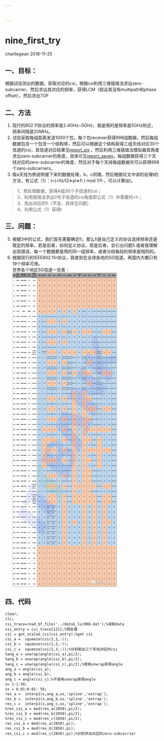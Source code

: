 ```yaml
---


---
```


<h1 id="nine_first_try">nine_first_try</h1>
<p>charliegean 2018-11-25</p>
<h2 id="一、目标：">一、目标：</h2>
<p>根据试验测出的数据，获取对应的csi，根据csi利用三维插值法求出zero-subcarrier，然后求出其对应的频率，获得LCM（假设其没有multipath和phase offset），然后求出TOF</p>
<h2 id="二、方法">二、方法</h2>
<ol>
<li>现行的802.11协议的频率是2.4GHz~5GHz，我是用的是频率是5GHz附近，频率间隔是20MHz。</li>
<li>试验采取每组距离发送1000个包，每个包receiver获得998组数据，然后每组数据包含一个包含一个结构体，然后可以根据这个结构获得三组天线对应30个信道的csi，其信道对应结果见<a href="https://github.com/Charliegean/laboratory/blob/master/six_verification.md">report_six</a> 。然后利用三维插值法模拟器其角度求出zero-subcarrier的角度，具体可见<a href="https://github.com/Charliegean/laboratory/blob/master/eight.md">report_seven</a>。每组数据获得三个天线对应的zero-subcarrier的角度，然后对于每个天线每组数据共可以获得998个zero-subcarriers。</li>
<li>取a天线为例说明接下来的数据处理，b，c同理。然后根据论文中讲的处理t的方法，有公式（1）：t=(&lt;h)/(2∗pi∗fi ) mod  1/fi ，可以计算出t。</li>
</ol>
<blockquote>
<p>1、预处理数据，获得A组30个子信道的csi；<br>
2、利用插值法求出0号子信道的csi角度即公式（1）中需要的&lt;h；<br>
3、找出对应的fi（不会，具体见问题）<br>
4、利用公式（1）获得t</p>
</blockquote>
<h2 id="三、问题：">三、问题：</h2>
<ol start="5">
<li>根据3中的公式，我们首先需要确定fi，那么fi是自己定义的协议选择频率还是既定的频率，若是前者，如何定义协议，若是后者，会引出问题5.或者我理解出现错误，每一个数据都是用的同一组频率，或者分段每段的频率是相同的。</li>
<li>根据现行的IEEE802.11n协议，我查到在全球各地的5G信道，再国内大概只有19个频率可用。<br>
世界各个地区5G信道一览表：<br>
<img src="https://github.com/Charliegean/laboratory/blob/master/picture/nine/wifi5GHz.jpg" alt="fig1"></li>
</ol>
<h2 id="四、代码">四、代码</h2>
<pre><code>clear;
clc;
csi_trace=read_bf_file('../data1_lu/008.dat');%读取data
csi_entry = csi_trace{121};%预处理
csi = get_scaled_csi(csi_entry);%get csi
csi_a =  squeeze(csi(1,1,:));
csi_b =  squeeze(csi(1,2,:));
csi_c =  squeeze(csi(1,3,:));%分别取出三个天线对应的csi
%ang_a = unwrap(angle(csi_a),pi/2);
%ang_b = unwrap(angle(csi_b),pi/2);
%ang_c = unwrap(angle(csi_c),pi/2);%使用unwrap获得angle
ang_a = angle(csi_a);
ang_b = angle(csi_b);
ang_c = angle(csi_c);%不使用unwrap获得angle
x= 1:1:30;
xx = 0.01:0.01: 56;
res_a =  interp1(x,ang_a,xx,'spline','extrap');
res_b =  interp1(x,ang_b,xx,'spline','extrap');
res_c =  interp1(x,ang_c,xx,'spline','extrap');
%res_csi_a = mod(res_a(2850),pi/2);
%res_csi_b = mod(res_b(2850),pi/2);
%res_csi_c = mod(res_c(2850),pi/2);
res_csi_a = mod(res_a(2850),pi);
res_csi_b = mod(res_b(2850),pi);
res_csi_c = mod(res_c(2850),pi);%分别求出对应的zero-subcarrier
</code></pre>

